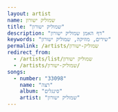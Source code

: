 ```yaml
---
layout: artist
name: שמוליק ישורון
title: "שמוליק ישורון"
description: "דף האמן שמוליק ישורון"
keywords: "שירים, מוזיקה, שמוליק ישורון"
permalink: /artists/שמוליק-ישורון
redirect_from:
  - /artists/list/שמוליק ישורון
  - /artists/שמוליק-ישורון/
songs:
  - number: "33098"
    name: "רצה"
    album: "סינגלים"
    artist: "שמוליק ישורון"
---
```

